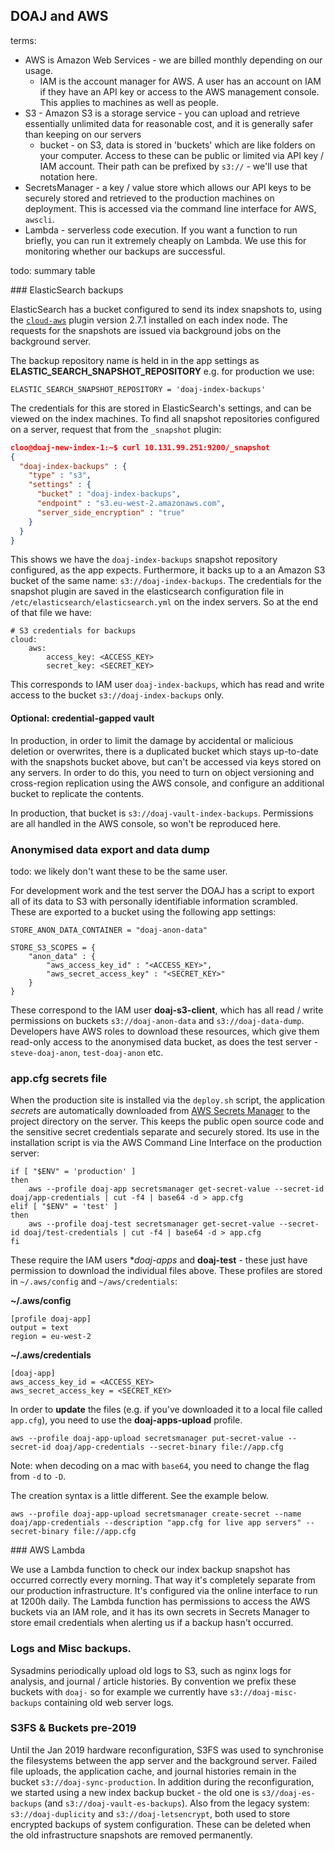 ## DOAJ and AWS

terms:
* AWS is Amazon Web Services - we are billed monthly depending on our usage.
    + IAM is the account manager for AWS. A user has an account on IAM if they have an API key or access to the AWS management console. This applies to machines as well as people.
* S3 - Amazon S3 is a storage service - you can upload and retrieve essentially unlimited data for reasonable cost, and it is generally safer than keeping on our servers
    + bucket - on S3, data is stored in 'buckets' which are like folders on your computer. Access to these can be public or limited via API key / IAM account. Their path can be prefixed by `s3://` - we'll use that notation here.
* SecretsManager - a key / value store which allows our API keys to be securely stored and retrieved to the production machines on deployment. This is accessed via the command line interface for AWS, `awscli`.
* Lambda - serverless code execution. If you want a function to run briefly, you can run it extremely cheaply on Lambda. We use this for monitoring whether our backups are successful.

todo: summary table

### ElasticSearch backups

ElasticSearch has a bucket configured to send its index snapshots to, using the [`cloud-aws`](https://github.com/elastic/elasticsearch-cloud-aws) plugin version 2.7.1 installed on each index node. The requests for the snapshots are issued via background jobs on the background server.

The backup repository name is held in in the app settings as **ELASTIC_SEARCH_SNAPSHOT_REPOSITORY** e.g. for production we use:

    ELASTIC_SEARCH_SNAPSHOT_REPOSITORY = 'doaj-index-backups'

The credentials for this are stored in ElasticSearch's settings, and can be viewed on the index machines. To find all snapshot repositories configured on a server, request that from the `_snapshot` plugin:

```json
cloo@doaj-new-index-1:~$ curl 10.131.99.251:9200/_snapshot
{
  "doaj-index-backups" : {
    "type" : "s3",
    "settings" : {
      "bucket" : "doaj-index-backups",
      "endpoint" : "s3.eu-west-2.amazonaws.com",
      "server_side_encryption" : "true"
    }
  }
}
```

This shows we have the `doaj-index-backups` snapshot repository configured, as the app expects. Furthermore, it backs up to a an Amazon S3 bucket of the same name: `s3://doaj-index-backups`. The credentials for the snapshot plugin are saved in the elasticsearch configuration file in `/etc/elasticsearch/elasticsearch.yml` on the index servers. So at the end of that file we have:

```
# S3 credentials for backups
cloud:
    aws:
        access_key: <ACCESS_KEY>
        secret_key: <SECRET_KEY>
```

This corresponds to IAM user `doaj-index-backups`, which has read and write access to the bucket `s3://doaj-index-backups` only.

#### Optional: credential-gapped vault
In production, in order to limit the damage by accidental or malicious deletion or overwrites, there is a duplicated bucket which stays up-to-date with the snapshots bucket above, but can't be accessed via keys stored on any servers. In order to do this, you need to turn on object versioning and cross-region replication using the AWS console, and configure an additional bucket to replicate the contents.

In production, that bucket is `s3://doaj-vault-index-backups`. Permissions are all handled in the AWS console, so won't be reproduced here.

### Anonymised data export and data dump
todo: we likely don't want these to be the same user.

For development work and the test server the DOAJ has a script to export all of its data to S3 with personally identifiable information scrambled. These are exported to a bucket using the following app settings:

    STORE_ANON_DATA_CONTAINER = "doaj-anon-data"

    STORE_S3_SCOPES = {
        "anon_data" : {
            "aws_access_key_id" : "<ACCESS_KEY>",
            "aws_secret_access_key" : "<SECRET_KEY>"
        }
    }

These correspond to the IAM user **doaj-s3-client**, which has all read / write permissions on buckets `s3://doaj-anon-data` and `s3://doaj-data-dump`. Developers have AWS roles to download these resources, which give them read-only access to the anonymised data bucket, as does the test server - `steve-doaj-anon`, `test-doaj-anon` etc.

### app.cfg secrets file

When the production site is installed via the `deploy.sh` script, the application *secrets* are automatically downloaded from [AWS Secrets Manager](https://aws.amazon.com/secrets-manager/) to the project directory on the server. This keeps the public open source code and the sensitive secret credentials separate and securely stored. Its use in the installation script is via the AWS Command Line Interface on the production server:

```
if [ "$ENV" = 'production' ]
then
    aws --profile doaj-app secretsmanager get-secret-value --secret-id doaj/app-credentials | cut -f4 | base64 -d > app.cfg
elif [ "$ENV" = 'test' ]
then
    aws --profile doaj-test secretsmanager get-secret-value --secret-id doaj/test-credentials | cut -f4 | base64 -d > app.cfg
fi
```

These require the IAM users **doaj-apps* and **doaj-test** - these just have permission to download the individual files above. These profiles are stored in `~/.aws/config` and `~/aws/credentials`:

**~/.aws/config**

    [profile doaj-app]
    output = text
    region = eu-west-2


**~/.aws/credentials**

    [doaj-app]
    aws_access_key_id = <ACCESS_KEY>
    aws_secret_access_key = <SECRET_KEY>

In order to **update** the files (e.g. if you've downloaded it to a local file called `app.cfg`), you need to use the **doaj-apps-upload** profile.

    aws --profile doaj-app-upload secretsmanager put-secret-value --secret-id doaj/app-credentials --secret-binary file://app.cfg

Note: when decoding on a mac with `base64`, you need to change the flag from `-d` to `-D`.

The creation syntax is a little different. See the example below.

    aws --profile doaj-app-upload secretsmanager create-secret --name doaj/app-credentials --description "app.cfg for live app servers" --secret-binary file://app.cfg

### AWS Lambda

We use a Lambda function to check our index backup snapshot has occurred correctly every morning. That way it's completely separate from our production infrastructure. It's configured via the online interface to run at 1200h daily. The Lambda function has permissions to access the AWS buckets via an IAM role, and it has its own secrets in Secrets Manager to store email credentials when alerting us if a backup hasn't occurred.

### Logs and Misc backups.

Sysadmins periodically upload old logs to S3, such as nginx logs for analysis, and journal / article histories. By convention we prefix these buckets with `doaj-` so for example we currently have `s3://doaj-misc-backups` containing old web server logs.

### S3FS & Buckets pre-2019

Until the Jan 2019 hardware reconfiguration, S3FS was used to synchronise the filesystems between the app server and the background server. Failed file uploads, the application cache, and journal histories remain in the bucket `s3://doaj-sync-production`. In addition during the reconfiguration, we started using a new index backup bucket - the old one is `s3//doaj-es-backups` (and `s3://doaj-vault-es-backups`). Also from the legacy system: `s3://doaj-duplicity` and `s3://doaj-letsencrypt`, both used to store encrypted backups of system configuration. These can be deleted when the old infrastructure snapshots are removed permanently.
